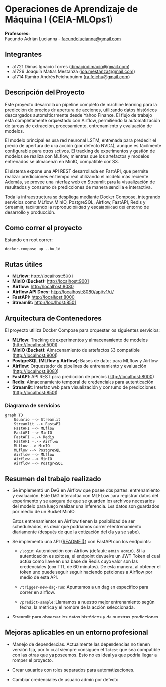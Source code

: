 # Operaciones de Aprendizaje de Máquina I (CEIA-MLOps1)

**Profesores:**  
Facundo Adrián Lucianna - facundolucianna@gmail.com

## Integrantes

- a1721 Dimas Ignacio Torres (dimaciodimacio@gmail.com)
- a1726 Joaquín Matías Mestanza (joa.mestanza@gmail.com)
- a1714 Ramiro Andrés Feichubuinm (ra.feichu@gmail.com)

## Descripción del Proyecto

Este proyecto desarrolla un pipeline completo de machine learning para la predicción de precios de apertura de acciones, utilizando datos históricos descargados automáticamente desde Yahoo Finance. El flujo de trabajo está completamente orquestado con Airflow, permitiendo la automatización de tareas de extracción, procesamiento, entrenamiento y evaluación de modelos.

El modelo principal es una red neuronal LSTM, entrenada para predecir el precio de apertura de una acción (por defecto NVDA), aunque es fácilmente configurable para otros activos. El tracking de experimentos y gestión de modelos se realiza con MLflow, mientras que los artefactos y modelos entrenados se almacenan en MinIO, compatible con S3.

El sistema expone una API REST desarrollada en FastAPI, que permite realizar predicciones en tiempo real utilizando el modelo más reciente. Además, se provee una interfaz web en Streamlit para la visualización de resultados y consumo de predicciones de manera sencilla e interactiva.

Toda la infraestructura se despliega mediante Docker Compose, integrando servicios como MLflow, MinIO, PostgreSQL, Airflow, FastAPI, Redis y Streamlit, facilitando la reproducibilidad y escalabilidad del entorno de desarrollo y producción.

## Como correr el proyecto

Estando en root correr:

```
docker-compose up --build
```

## Rutas útiles

- **MLflow:** [http://localhost:5001](http://localhost:5001)
- **MinIO (Bucket):** [http://localhost:9001](http://localhost:9001)
- **Airflow:** [http://localhost:8080](http://localhost:8080)
- **Airflow API Docs:** [http://localhost:8080/api/v1/ui/](http://localhost:8080/api/v1/ui/)
- **FastAPI:** [http://localhost:8000](http://localhost:8000)
- **Streamlit:** [http://localhost:8501](http://localhost:8501)

## Arquitectura de Contenedores

El proyecto utiliza Docker Compose para orquestar los siguientes servicios:

- **MLflow**: Tracking de experimentos y almacenamiento de modelos ([http://localhost:5001](http://localhost:5001))
- **MinIO (Bucket)**: Almacenamiento de artefactos S3 compatible ([http://localhost:9001](http://localhost:9001))
- **PostgreSQL (MLflow y Airflow)**: Bases de datos para MLflow y Airflow
- **Airflow**: Orquestador de pipelines de entrenamiento y evaluación ([http://localhost:8080](http://localhost:8080))
- **FastAPI**: API REST para predicción de precios ([http://localhost:8000](http://localhost:8000))
- **Redis**: Almacenamiento temporal de credenciales para autenticación
- **Streamlit**: Interfaz web para visualización y consumo de predicciones ([http://localhost:8501](http://localhost:8501))

### Diagrama de servicios

```mermaid
graph TD
    Usuario --> Streamlit
    Streamlit --> FastAPI
    FastAPI --> MLflow
    FastAPI --> MinIO
    FastAPI -.-> Redis
    FastAPI -.-> Airflow
    MLflow --> MinIO
    MLflow --> PostgreSQL
    Airflow --> MLflow
    Airflow --> MinIO
    Airflow --> PostgreSQL
```

## Resumen del trabajo realizado

- Se implementó un DAG en Airflow que posee dos partes: entrenamiento y evaluación.
  Este DAG interactúa con MLFLow para registrar datos del experimento y se asegura de que se guarden los archivos necesarios del modelo para luego realizar una inferencia. Los datos son guardados por medio de un Bucket MinIO.

  Estos entrenamientos en Airflow tienen la posibilidad de ser scheduleados, es decir que podriamos correr el entrenamiento diariamente (después de que la cotización del día ya se sabe).

- Se implementó una API ([README 🔗](./api/README.md)) con FastAPI con los endpoints:

  - `/login`: Autenticación con Airflow (default: `admin admin`).
    Si la autenticación es exitosa, el endpoint devuelve un JWT Token el cual actúa como llave en una base de Redis cuyo valor son las credenciales (con TTL de 60 minutos).
    De esta manera, al obtener el token uno puede seguir seguir haciendo peticiones a Airflow por medio de esta API.

  - `/trigger-new-dag-run`: Apuntamos a un dag en específico para correr en airflow.

  - `/predict-sample`: Llamamos a nuestro mejor entrenamiento según fecha, la métrica y el nombre de la acción seleccionada.

- Streamlit para observar los datos históricos y de nuestras predicciones.

## Mejoras aplicables en un entorno profesional

- Manejo de dependencias. Actualmente las dependencias no tienen versión fija, por lo cual siempre consiguen el `latest` que sea compatible con las otras que ya poseemos. Esto no es ideal ya que podría llegar a romper el proyecto.

- Crear usuarios con roles separados para automatizaciones.
- Cambiar credenciales de usuario admin por defecto
